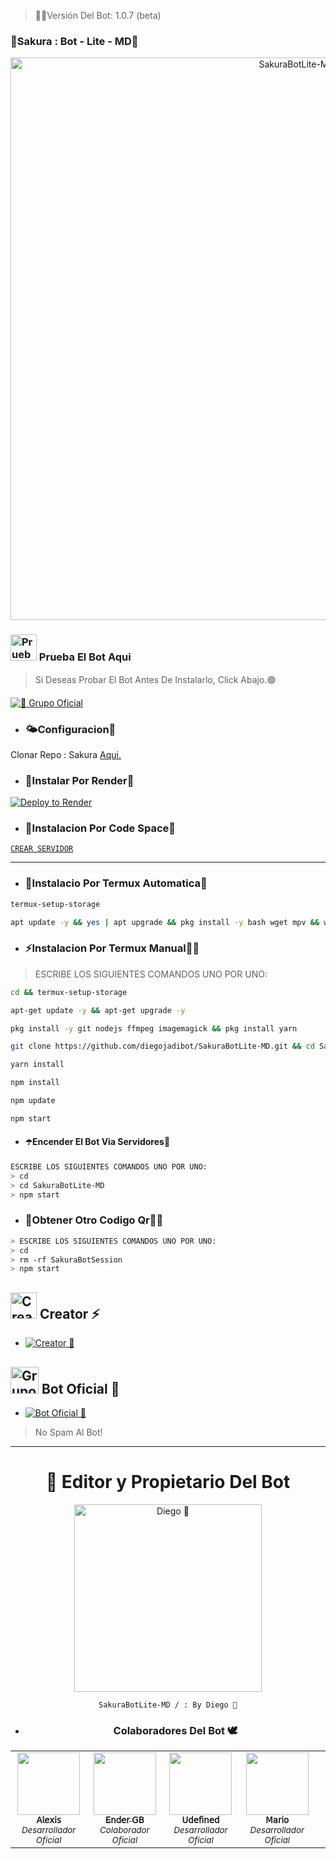 
>🥀📍Versión Del Bot: 1.0.7 (beta)

### 🥀Sakura : Bot - Lite - MD📍
<p align="center">
<img src="https://telegra.ph/file/e5c184e81e1124b028fb9.png" alt="SakuraBotLite-MD" width="900"/>
</p>

### <img src="https://i.pinimg.com/originals/19/80/6e/19806e91932e6054965fc83b85241270.gif" alt="Prueba El Bot Aqui" width="42" height="42"> Prueba El Bot Aqui

> Si Deseas Probar El Bot Antes De Instalarlo, Click Abajo.🟢

<a href="https://chat.whatsapp.com/CKqHvmFQDL1Kdj6TFHahUn"><img alt="🦋 Grupo Oficial" src="https://img.shields.io/badge/Grupo-Official-25D366?style=for-the-badge&logo=whatsapp&logoColor=white"/></a>



- ### 🌤Configuracion📍
 Clonar Repo : Sakura [Aqui.](https://github.com/diegojadibot/SakuraBotLite-MD/fork)

   
  
- ### 📍Instalar Por Render🥀

[![Deploy to Render](https://render.com/images/deploy-to-render-button.svg)](https://dashboard.render.com/blueprint/new?repo=https%3A%2F%2Fgithub.com%2diegojadibot%2FSakuraBotLite-MD) 

- ### 🚩Instalacion Por Code Space🦋

[`CREAR SERVIDOR`](https://github.com/codespaces/new?skip_quickstart=true&machine=basicLinux32gb&repo=738341999&ref=main&geo=UsEast)
***

- ### 📍Instalacio Por Termux Automatica🦋
```bash
termux-setup-storage
```

```bash
apt update -y && yes | apt upgrade && pkg install -y bash wget mpv && wget -O - https://raw.githubusercontent.com/diegojadibot/SakuraBotLite-MD/master/sakura.sh | bash
```

- ### ⚡️Instalacion Por Termux Manual👨‍💻
> ESCRIBE LOS SIGUIENTES COMANDOS UNO POR UNO:
```bash
cd && termux-setup-storage
```

```bash
apt-get update -y && apt-get upgrade -y
```

```bash
pkg install -y git nodejs ffmpeg imagemagick && pkg install yarn 
```

```bash
git clone https://github.com/diegojadibot/SakuraBotLite-MD.git && cd SakuraBotLite-MD
```

```bash
yarn install
```

```bash
npm install
```

```bash
npm update
```

```bash
npm start
```

- #### ☂️Encender El Bot Via Servidores🦋
```bash
ESCRIBE LOS SIGUIENTES COMANDOS UNO POR UNO:
> cd 
> cd SakuraBotLite-MD
> npm start
```

- ### 📍Obtener Otro Codigo Qr👨‍💻 
```bash
> ESCRIBE LOS SIGUIENTES COMANDOS UNO POR UNO:
> cd 
> rm -rf SakuraBotSession
> npm start
```


## <img src="https://i.pinimg.com/originals/19/80/6e/19806e91932e6054965fc83b85241270.gif" alt="Creator ⚡️" width="42" height="42"> Creator ⚡️

* <a href="https://wa.me/573013482814"><img alt="Creator 🥀" src="https://img.shields.io/badge/Diego - Creator🥀-25D366?style=for-the-badge&logo=whatsapp&logoColor=white"/></a>

## <img src="https://static.wikia.nocookie.net/nyancat/images/d/d3/Nyan-cat.gif/revision/latest/scale-to-width-down/400?cb=20131231222500&path-prefix=es" alt="Grupo" width="45" height="43"> Bot Oficial 🥀

* <a href="https://wa.me/5491165601378?text=!menu"><img alt="Bot Oficial 📍" src="https://img.shields.io/badge/Bot - Oficial🥀-25D366?style=for-the-badge&logo=whatsapp&logoColor=white"/></a>

> No Spam Al Bot!

---------


<div align="center">
  <h1 align="center">🥀 Editor y Propietario Del Bot</h1>

<a href="https://github.com/diegojadibot"><img src="https://github.com/diegojadibot.png" width="300" height="300" alt="Diego 🥀"/></a>

`SakuraBotLite-MD /
: By Diego 🥀`

- ### Colaboradores Del Bot 🕊️
<!-- prettier-ignore-start -->
<!-- markdownlint-disable -->
<table>
  <tr>

<td align="center"><a href="https://github.com/AzamiJs"><img src="https://github.com/AzamiJs.png?size=100" width="100px;" alt=""/><br /><sub><b>𝖠𝗅𝖾𝗑𝗂𝗌</b></sub></a><br /><sub><i>Desarrollador Oficial</i>
    <td align="center"><a 
       <td align="center"><a

<td align="center"><a href="https://github.com/Ender-GB-Isis777"><img src="https://github.com/Ender-GB-Isis777.png?size=100" width="100px;" alt=""/><br /><sub><b>𝖤𝗇𝖽𝖾𝗋 𝖦𝖡</b></sub></a><br /><sub><i>Colaborador Oficial</i>
    <td align="center"><a 
       <td align="center"><a href="https://github.com/Wilsmac"><img src="https://github.com/Wilsmac.png?size=100" width="100px;" alt=""/><br /><sub><b>𝖴𝖽𝖾𝖿𝗂𝗇𝖾𝖽</b></sub></a><br /><sub><i>Desarrollador Oficial</i>
    <td align="center"><a 
       <td align="center"><a href="https://github.com/elrebelde21"><img src="https://github.com/elrebelde21.png?size=100" width="100px;" alt=""/><br /><sub><b>𝖬𝖺𝗋𝗂𝗈</b></sub></a><br /><sub><i>Desarrollador Oficial</i>
    <td align="center"><a 
 <td align="center"><a